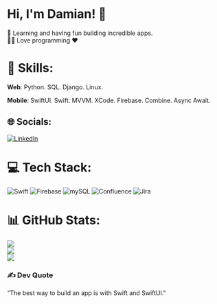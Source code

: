 # Hi, I'm Damian! 👋
🌱 Learning and having fun building incredible apps. <br>👨‍💻 Love programming ❤️

# 💪 Skills:
<b>Web</b>: Python. SQL. Django. Linux. 

<b>Mobile</b>: SwiftUI. Swift. MVVM. XCode. Firebase. Combine. Async Await. 
## 🌐 Socials:
[![LinkedIn](https://img.shields.io/badge/LinkedIn-%230077B5.svg?logo=linkedin&logoColor=white)](https://linkedin.com/in/https://www.linkedin.com/in/damian-rydzewski) 

# 💻 Tech Stack:
![Swift](https://img.shields.io/badge/swift-F54A2A?style=for-the-badge&logo=swift&logoColor=white) ![Firebase](https://img.shields.io/badge/firebase-%23039BE5.svg?style=for-the-badge&logo=firebase) ![mySQL](https://img.shields.io/badge/mysql-%2300f.svg?style=for-the-badge&logo=mysql&logoColor=white) ![Confluence](https://img.shields.io/badge/confluence-%23172BF4.svg?style=for-the-badge&logo=confluence&logoColor=white) ![Jira](https://img.shields.io/badge/jira-%230A0FFF.svg?style=for-the-badge&logo=jira&logoColor=white)
# 📊 GitHub Stats:
![](https://github-readme-stats.vercel.app/api?username=damianrydzewski&theme=dark&hide_border=false&include_all_commits=true&count_private=true)<br/>
![](https://github-readme-streak-stats.herokuapp.com/?user=damianrydzewski&theme=dark&hide_border=false)<br/>
![](https://github-readme-stats.vercel.app/api/top-langs/?username=damianrydzewski&theme=dark&hide_border=false&include_all_commits=true&count_private=true&layout=compact)

### ✍️ Dev Quote
“The best way to build an app is with Swift and SwiftUI."
